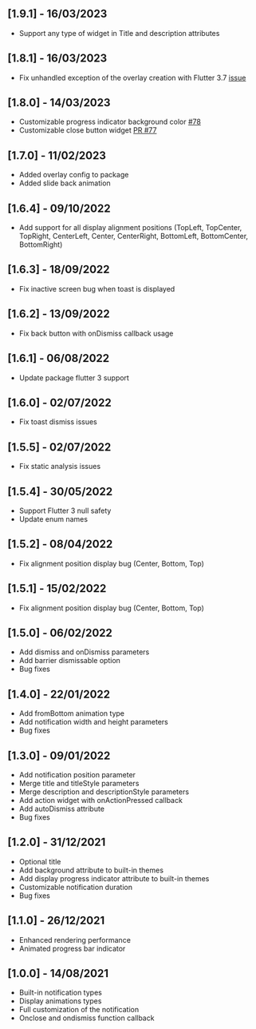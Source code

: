 ## [1.9.1] - 16/03/2023

* Support any type of widget in Title and description attributes


## [1.8.1] - 16/03/2023

* Fix unhandled exception of the overlay creation with Flutter 3.7 [issue](https://github.com/koukibadr/Elegant-Notification/issues/80)

## [1.8.0] - 14/03/2023

* Customizable progress indicator background color [#78](https://github.com/koukibadr/Elegant-Notification/issues/78)
* Customizable close button widget [PR #77](https://github.com/koukibadr/Elegant-Notification/pull/77)
## [1.7.0] - 11/02/2023

* Added overlay config to package
* Added slide back animation

## [1.6.4] - 09/10/2022

* Add support for all display alignment positions (TopLeft, TopCenter, TopRight, CenterLeft, Center, CenterRight, BottomLeft, BottomCenter, BottomRight)

## [1.6.3] - 18/09/2022

* Fix inactive screen bug when toast is displayed

## [1.6.2] - 13/09/2022

* Fix back button with onDismiss callback usage

## [1.6.1] - 06/08/2022

* Update package flutter 3 support

## [1.6.0] - 02/07/2022

* Fix toast dismiss issues

## [1.5.5] - 02/07/2022

* Fix static analysis issues

## [1.5.4] - 30/05/2022

* Support Flutter 3 null safety
* Update enum names

## [1.5.2] - 08/04/2022

* Fix alignment position display bug (Center, Bottom, Top)

## [1.5.1] - 15/02/2022

* Fix alignment position display bug (Center, Bottom, Top)

## [1.5.0] - 06/02/2022

* Add dismiss and onDismiss parameters
* Add barrier dismissable option
* Bug fixes

## [1.4.0] - 22/01/2022

* Add fromBottom animation type
* Add notification width and height parameters
* Bug fixes

## [1.3.0] - 09/01/2022

* Add notification position parameter
* Merge title and titleStyle parameters
* Merge description and descriptionStyle parameters
* Add action widget with onActionPressed callback
* Add autoDismiss attribute
* Bug fixes

## [1.2.0] - 31/12/2021

* Optional title
* Add background attribute to built-in themes
* Add display progress indicator attribute to built-in themes
* Customizable notification duration
* Bug fixes

## [1.1.0] - 26/12/2021

* Enhanced rendering performance
* Animated progress bar indicator

## [1.0.0] - 14/08/2021

* Built-in notification types
* Display animations types
* Full customization of the notification
* Onclose and ondismiss function callback
